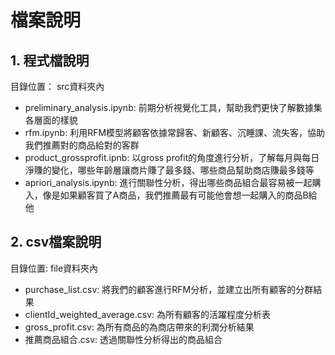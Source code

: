 # 檔案說明

## 1. 程式檔說明
目錄位置： src資料夾內
+ preliminary_analysis.ipynb: 前期分析視覺化工具，幫助我們更快了解數據集各層面的樣貌
+ rfm.ipynb: 利用RFM模型將顧客依據常歸客、新顧客、沉睡課、流失客，協助我們推薦對的商品給對的客群
+ product_grossprofit.ipnb: 以gross profit的角度進行分析，了解每月與每日淨賺的變化，哪些年齡層讓商片賺了最多錢、哪些商品幫助商店賺最多錢等
+ apriori_analysis.ipynb: 進行關聯性分析，得出哪些商品組合最容易被一起購入，像是如果顧客買了A商品，我們推薦最有可能他會想一起購入的商品B給他

## 2. csv檔案說明
目錄位置: file資料夾內
+ purchase_list.csv: 將我們的顧客進行RFM分析，並建立出所有顧客的分群結果
+ clientId_weighted_average.csv: 為所有顧客的活躍程度分析表
+ gross_profit.csv: 為所有商品的為商店帶來的利潤分析結果
+ 推薦商品組合.csv: 透過關聯性分析得出的商品組合